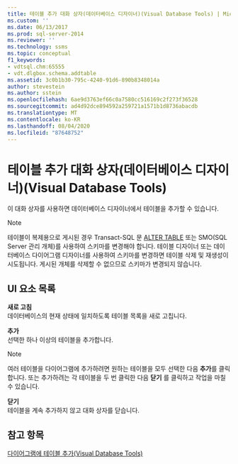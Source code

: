 ```yaml
---
title: 테이블 추가 대화 상자(데이터베이스 디자이너)(Visual Database Tools) | Microsoft 문서
ms.custom: ''
ms.date: 06/13/2017
ms.prod: sql-server-2014
ms.reviewer: ''
ms.technology: ssms
ms.topic: conceptual
f1_keywords:
- vdtsql.chm:65555
- vdt.dlgbox.schema.addtable
ms.assetid: 3c0b1b30-795c-4240-91d6-890b8348014a
author: stevestein
ms.author: sstein
ms.openlocfilehash: 6ae9d3763ef66c0a7580cc516169c2f273f36528
ms.sourcegitcommit: ad4d92dce894592a259721a1571b1d8736abacdb
ms.translationtype: MT
ms.contentlocale: ko-KR
ms.lasthandoff: 08/04/2020
ms.locfileid: "87648752"
---
```

# <a name="add-table-dialog-box-database-designer-visual-database-tools"></a>테이블 추가 대화 상자(데이터베이스 디자이너)(Visual Database Tools)
  이 대화 상자를 사용하면 데이터베이스 디자이너에서 테이블을 추가할 수 있습니다.  
  
> [!NOTE]  
>  테이블이 복제용으로 게시된 경우 Transact-SQL 문 [ALTER TABLE](/sql/t-sql/statements/alter-table-transact-sql) 또는 SMO(SQL Server 관리 개체)를 사용하여 스키마를 변경해야 합니다. 테이블 디자이너 또는 데이터베이스 다이어그램 디자이너를 사용하여 스키마를 변경하면 테이블 삭제 및 재생성이 시도됩니다. 게시된 개체를 삭제할 수 없으므로 스키마가 변경되지 않습니다.  
  
## <a name="ui-element-list"></a>UI 요소 목록  
 **새로 고침**  
 데이터베이스의 현재 상태에 일치하도록 테이블 목록을 새로 고칩니다.  
  
 **추가**  
 선택한 하나 이상의 테이블을 추가합니다.  
  
> [!NOTE]  
>  여러 테이블을 다이어그램에 추가하려면 원하는 테이블을 모두 선택한 다음 **추가**를 클릭합니다. 또는 추가하려는 각 테이블을 두 번 클릭한 다음 **닫기** 를 클릭하고 작업을 마칠 수 있습니다.  
  
 **닫기**  
 테이블을 계속 추가하지 않고 대화 상자를 닫습니다.  
  
## <a name="see-also"></a>참고 항목  
 [다이어그램에 테이블 추가&#40;Visual Database Tools&#41;](visual-database-tools.md)  
  
  
